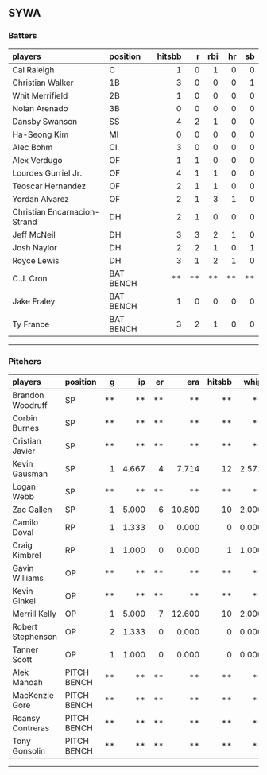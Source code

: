 ## SYWA

### Batters

 
|players                      |position  | hitsbb|  r| rbi| hr| sb| 
|:----------------------------|:---------|------:|--:|---:|--:|--:| 
|Cal Raleigh                  |C         |      1|  0|   1|  0|  0| 
|Christian Walker             |1B        |      3|  0|   0|  0|  1| 
|Whit Merrifield              |2B        |      1|  0|   0|  0|  0| 
|Nolan Arenado                |3B        |      0|  0|   0|  0|  0| 
|Dansby Swanson               |SS        |      4|  2|   1|  0|  0| 
|Ha-Seong Kim                 |MI        |      0|  0|   0|  0|  0| 
|Alec Bohm                    |CI        |      3|  0|   0|  0|  0| 
|Alex Verdugo                 |OF        |      1|  1|   0|  0|  0| 
|Lourdes Gurriel Jr.          |OF        |      4|  1|   1|  0|  0| 
|Teoscar Hernandez            |OF        |      2|  1|   1|  0|  0| 
|Yordan Alvarez               |OF        |      2|  1|   3|  1|  0| 
|Christian Encarnacion-Strand |DH        |      2|  1|   0|  0|  0| 
|Jeff McNeil                  |DH        |      3|  3|   2|  1|  0| 
|Josh Naylor                  |DH        |      2|  2|   1|  0|  1| 
|Royce Lewis                  |DH        |      3|  1|   2|  1|  0| 
|C.J. Cron                    |BAT BENCH |     **| **|  **| **| **| 
|Jake Fraley                  |BAT BENCH |      1|  0|   0|  0|  0| 
|Ty France                    |BAT BENCH |      3|  2|   1|  0|  0| 


* * *

### Pitchers

 
|players           |position    |  g|    ip| er|    era| hitsbb|  whip| so|  w| sv| 
|:-----------------|:-----------|--:|-----:|--:|------:|------:|-----:|--:|--:|--:| 
|Brandon Woodruff  |SP          | **|    **| **|     **|     **|    **| **| **| **| 
|Corbin Burnes     |SP          | **|    **| **|     **|     **|    **| **| **| **| 
|Cristian Javier   |SP          | **|    **| **|     **|     **|    **| **| **| **| 
|Kevin Gausman     |SP          |  1| 4.667|  4|  7.714|     12| 2.571|  5|  0|  0| 
|Logan Webb        |SP          | **|    **| **|     **|     **|    **| **| **| **| 
|Zac Gallen        |SP          |  1| 5.000|  6| 10.800|     10| 2.000|  4|  0|  0| 
|Camilo Doval      |RP          |  1| 1.333|  0|  0.000|      0| 0.000|  1|  1|  0| 
|Craig Kimbrel     |RP          |  1| 1.000|  0|  0.000|      1| 1.000|  0|  0|  0| 
|Gavin Williams    |OP          | **|    **| **|     **|     **|    **| **| **| **| 
|Kevin Ginkel      |OP          | **|    **| **|     **|     **|    **| **| **| **| 
|Merrill Kelly     |OP          |  1| 5.000|  7| 12.600|     10| 2.000|  7|  0|  0| 
|Robert Stephenson |OP          |  2| 1.333|  0|  0.000|      0| 0.000|  2|  0|  1| 
|Tanner Scott      |OP          |  1| 1.000|  0|  0.000|      0| 0.000|  1|  0|  1| 
|Alek Manoah       |PITCH BENCH | **|    **| **|     **|     **|    **| **| **| **| 
|MacKenzie Gore    |PITCH BENCH | **|    **| **|     **|     **|    **| **| **| **| 
|Roansy Contreras  |PITCH BENCH | **|    **| **|     **|     **|    **| **| **| **| 
|Tony Gonsolin     |PITCH BENCH | **|    **| **|     **|     **|    **| **| **| **| 


* * *


